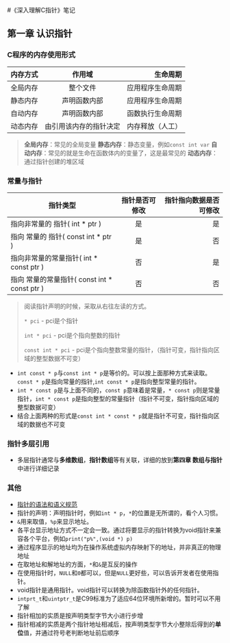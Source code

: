 
#《深入理解C指针》笔记

第一章 认识指针
----------------------------------
### C程序的内存使用形式

| 内存方式 | 作用域 | 生命周期|
| ------------- |:-------------:| -----:|
| 全局内存 | 整个文件 | 应用程序生命周期 |
| 静态内存 | 声明函数内部 | 应用程序生命周期 |
| 自动内存 | 声明函数内部 | 函数执行生命周期 |
| 动态内存 | 由引用该内存的指针决定 | 内存释放（人工） |

> **全局内存**：常见的全局变量
> **静态内存**：静态变量，例如`const int var`
> **自动内存**：常见的就是生命在函数体内的变量了，这是最常见的
> **动态内存**：通过指针创建的堆区域

### 常量与指针

| 指针类型 | 指针是否可修改 | 指针指向数据是否可修改|
| ------------- |:-------------:| -----:|
| 指向非常量的    指针( int * ptr ) | 是 | 是 |
| 指向  常量的    指针( const int * ptr ) | 是 | 否 |
| 指向非常量的常量指针( int * const ptr ) | 否 | 是 |
| 指向  常量的常量指针( const int * const ptr ) | 否 | 否 |

> 阅读指针声明的时候，采取从右往左读的方式。
> 
> `* pci` - pci是个指针
> 
> `int * pci` - pci是个指向整数的指针
> 
> `const int * pci` - pci是个指向整数常量的指针，（指针可变，指针指向区域的整型数据不可变）

* `int const * p`与`const int * p`是等价的。可以按上面那种方式来读取。`const * p`是指向常量的指针,`int const * p`是指向整型常量的指针。
* `int * const p`是与上面不同的，`const p`意味着是常量，`* const p`则是常量指针，`int * const p`是指向整型的常量指针（指针不可变，指针指向区域的整型数据可变）
* 结合上面两种的形式是`const int * const * p`就是指针不可变，指针指向区域的数据也不可变

### 指针多层引用
* 多层指针通常与**多维数组**，**指针数组**等有关联，详细的放到**第四章 数组与指针**中进行详细记录

### 其他
* [指针的语法和语义规范](http://www.open-std.org/JTC1/SC22/WG14/)
* 指针的声明：声明指针时，例如`int * p`，`*`的位置是无所谓的，看个人习惯。
* `&`用来取值，`%p`来显示地址。
* 各平台显示地址方式不一定会一致。通过将要显示的指针转换为void指针来兼容各个平台，例如`print("p%",(void *) p)`
* 通过程序显示的地址均为在操作系统虚拟内存映射下的地址，并非真正的物理地址
* 在取地址和解地址的方面，`*`和`&`是互反的操作
* 在使用指针时，`NULL`和`0`都可以，但是`NULL`更好些，可以告诉开发者在使用指针。
* void指针是通用指针。void指针可以转换为除函数指针外的任何指针。
* `intprt_t`和`uintptr_t`是C99标准为了适应64位环境所新增的。暂时可以不用了解
* 指针相加的实质是按声明类型字节大小进行步增
* 指针相减的实质是两个指针地址相减后，按声明类型字节大小整除后得到的**单位**值，并通过符号老判断地址前后顺序


